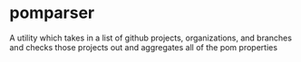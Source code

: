 # pomparser
A utility which takes in a list of github projects, organizations, and branches and checks those projects out and aggregates all of the pom properties

